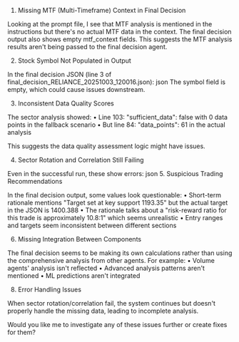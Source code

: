 1. Missing MTF (Multi-Timeframe) Context in Final Decision

Looking at the prompt file, I see that MTF analysis is mentioned in the instructions but there's no actual MTF data in the context. The final decision output also shows empty mtf_context fields. This suggests the MTF analysis results aren't being passed to the final decision agent.

2. Stock Symbol Not Populated in Output

In the final decision JSON (line 3 of final_decision_RELIANCE_20251003_120016.json):
json
The symbol field is empty, which could cause issues downstream.

3. Inconsistent Data Quality Scores

The sector analysis showed:
•  Line 103: "sufficient_data": false with 0 data points in the fallback scenario
•  But line 84: "data_points": 61 in the actual analysis

This suggests the data quality assessment logic might have issues.

4. Sector Rotation and Correlation Still Failing

Even in the successful run, these show errors:
json
5. Suspicious Trading Recommendations

In the final decision output, some values look questionable:
•  Short-term rationale mentions "Target set at key support 1193.35" but the actual target in the JSON is 1400.388
•  The rationale talks about a "risk-reward ratio for this trade is approximately 10.8:1" which seems unrealistic
•  Entry ranges and targets seem inconsistent between different sections

6. Missing Integration Between Components

The final decision seems to be making its own calculations rather than using the comprehensive analysis from other agents. For example:
•  Volume agents' analysis isn't reflected
•  Advanced analysis patterns aren't mentioned
•  ML predictions aren't integrated



8. Error Handling Issues

When sector rotation/correlation fail, the system continues but doesn't properly handle the missing data, leading to incomplete analysis.

Would you like me to investigate any of these issues further or create fixes for them?